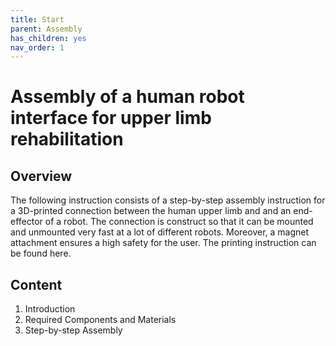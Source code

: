 ```yaml
---
title: Start
parent: Assembly
has_children: yes
nav_order: 1
---
```


# Assembly of a human robot interface for upper limb rehabilitation 
## Overview
The following  instruction consists of a step-by-step  assembly instruction for a 3D-printed 
connection between the human upper limb and and an end-effector of a robot. The 
connection is construct so that it can be mounted and unmounted  very fast at a lot of 
different robots. Moreover, a magnet attachment ensures a high safety for the user. The 
printing instruction can be found here.

## Content 
1. Introduction
1. Required Components and Materials
1. Step-by-step Assembly
